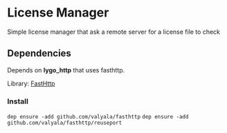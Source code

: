 # License Manager
Simple license manager that ask a remote server for a license file to check

## Dependencies
Depends on **lygo_http** that uses fasthttp.

Library: [FastHttp](https://github.com/valyala/fasthttp)

### Install
`dep ensure -add github.com/valyala/fasthttp`
`dep ensure -add github.com/valyala/fasthttp/reuseport`